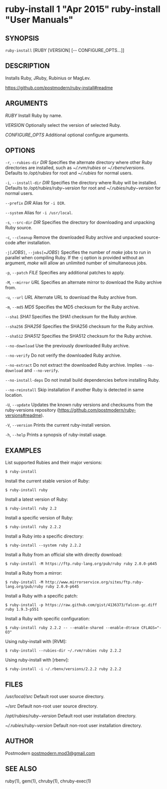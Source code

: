 # ruby-install 1 "Apr 2015" ruby-install "User Manuals"

## SYNOPSIS

`ruby-install` [RUBY [VERSION] [-- CONFIGURE_OPTS...]]

## DESCRIPTION

Installs Ruby, JRuby, Rubinius or MagLev.

https://github.com/postmodern/ruby-install#readme

## ARGUMENTS

*RUBY*
	Install Ruby by name.

*VERSION*
	Optionally select the version of selected Ruby.

*CONFIGURE_OPTS*
	Additional optional configure arguments.

## OPTIONS

`-r`, `--rubies-dir` *DIR*
	Specifies the alternate directory where other Ruby directories are
	installed, such as *~/.rvm/rubies* or *~/.rbenv/versions*.
	Defaults to */opt/rubies* for root and *~/.rubies* for normal users.

`-i`, `--install-dir` *DIR*
	Specifies the directory where Ruby will be installed.
	Defaults to */opt/rubies/$ruby-$version* for root and
	*~/.rubies/$ruby-$version* for normal users.

`--prefix` *DIR*
	Alias for `-i DIR`.

`--system`
	Alias for `-i /usr/local`.

`-s`, `--src-dir` *DIR*
	Specifies the directory for downloading and unpacking Ruby source.

`-c`, `--cleanup`
	Remove the downloaded Ruby archive and unpacked source-code after
	installation.

`-j[`*JOBS*`]`, `--jobs[=`*JOBS*`]`
	Specifies the number of *make* jobs to run in parallel when compiling
	Ruby. If the -j option is provided without an argument, *make* will
	allow an unlimited number of simultaneous jobs.

`-p`, `--patch` *FILE*
	Specifies any additional patches to apply.

`-M`, `--mirror` *URL*
	Specifies an alternate mirror to download the Ruby archive from.

`-u`, `--url` *URL*
	Alternate URL to download the Ruby archive from.

`-m`, `--md5` *MD5*
	Specifies the MD5 checksum for the Ruby archive.

`--sha1` *SHA1*
	Specifies the SHA1 checksum for the Ruby archive.

`--sha256` *SHA256*
	Specifies the SHA256 checksum for the Ruby archive.

`--sha512` *SHA512*
	Specifies the SHA512 checksum for the Ruby archive.

`--no-download`
	Use the previously downloaded Ruby archive.

`--no-verify`
	Do not verify the downloaded Ruby archive.

`--no-extract`
	Do not extract the downloaded Ruby archive. Implies `--no-download`
	and `--no-verify`.

`--no-install-deps`
	Do not install build dependencies before installing Ruby.

`--no-reinstall`
	Skip installation if another Ruby is detected in same location.

`-U`, `--update`
	Updates the known ruby versions and checksums from the ruby-versions
	repository (https://github.com/postmodern/ruby-versions#readme).

`-V`, `--version`
	Prints the current ruby-install version.

`-h`, `--help`
	Prints a synopsis of ruby-install usage.

## EXAMPLES

List supported Rubies and their major versions:

    $ ruby-install

Install the current stable version of Ruby:

    $ ruby-install ruby

Install a latest version of Ruby:

    $ ruby-install ruby 2.2

Install a specific version of Ruby:

    $ ruby-install ruby 2.2.2

Install a Ruby into a specific directory:

    $ ruby-install --system ruby 2.2.2

Install a Ruby from an official site with directly download:

    $ ruby-install -M https://ftp.ruby-lang.org/pub/ruby ruby 2.0.0-p645

Install a Ruby from a mirror:

    $ ruby-install -M http://www.mirrorservice.org/sites/ftp.ruby-lang.org/pub/ruby ruby 2.0.0-p645

Install a Ruby with a specific patch:

    $ ruby-install -p https://raw.github.com/gist/4136373/falcon-gc.diff ruby 1.9.3-p551

Install a Ruby with specific configuration:

    $ ruby-install ruby 2.2.2 -- --enable-shared --enable-dtrace CFLAGS="-O3"

Using ruby-install with [RVM]:

    $ ruby-install --rubies-dir ~/.rvm/rubies ruby 2.2.2

Using ruby-install with [rbenv]:

    $ ruby-install -i ~/.rbenv/versions/2.2.2 ruby 2.2.2

## FILES

*/usr/local/src*
	Default root user source directory.

*~/src*
	Default non-root user source directory.

*/opt/rubies/$ruby-$version*
	Default root user installation directory.

*~/.rubies/$ruby-$version*
	Default non-root user installation directory.

## AUTHOR

Postmodern <postmodern.mod3@gmail.com>

## SEE ALSO

ruby(1), gem(1), chruby(1), chruby-exec(1)
